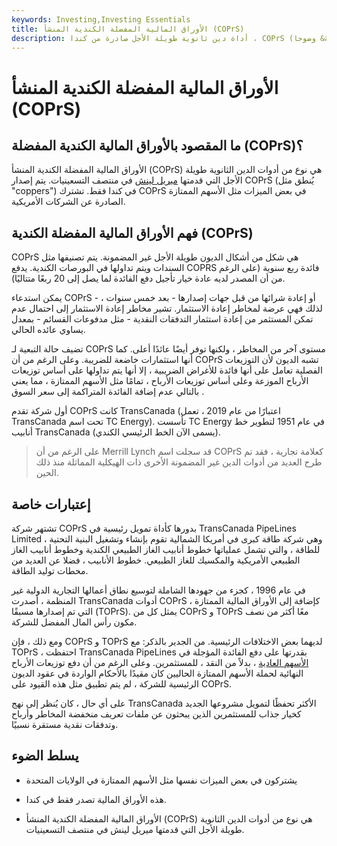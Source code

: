 ```yaml
---
keywords: Investing,Investing Essentials
title: الأوراق المالية المفضلة الكندية المنشأ (COPrS)
description: أداة دين ثانوية طويلة الأجل صادرة من كندا ، COPrS (وضوحا &amp; quot؛ coppers &amp; quot؛) هي ورقة مالية مشتقة من حقوق الملكية اخترعتها ميريل لينش.
---
```


# الأوراق المالية المفضلة الكندية المنشأ (COPrS)
## ما المقصود بالأوراق المالية الكندية المفضلة (COPrS)؟

الأوراق المالية المفضلة الكندية المنشأ (COPrS) هي نوع من أدوات الدين الثانوية طويلة الأجل التي قدمتها [ميريل لينش](/merrilllynch) في منتصف التسعينيات. يتم إصدار COPrS (يُنطق مثل "coppers") في كندا فقط. تشترك COPrS في بعض الميزات مثل الأسهم الممتازة الصادرة عن الشركات الأمريكية.

## فهم الأوراق المالية المفضلة الكندية (COPrS)

COPrS هي شكل من أشكال الديون طويلة الأجل غير المضمونة. يتم تصنيفها مثل السندات ويتم تداولها في البورصات الكندية. يدفع COPRS فائدة ربع سنوية (على الرغم من أن المصدر لديه عادة خيار تأجيل دفع الفائدة لما يصل إلى 20 ربعًا متتاليًا).

يمكن استدعاء COPrS - أو إعادة شرائها من قبل جهات إصدارها - بعد خمس سنوات ، لذلك فهي عرضة لمخاطر إعادة الاستثمار. تشير مخاطر إعادة الاستثمار إلى احتمال عدم تمكن المستثمر من إعادة استثمار التدفقات النقدية - مثل مدفوعات القسائم - بمعدل يساوي عائده الحالي.

تضيف حالة التبعية لـ COPrS مستوى آخر من المخاطر ، ولكنها توفر أيضًا عائدًا أعلى. كما أنها استثمارات خاضعة للضريبة. وعلى الرغم من أن COPrS تشبه الديون لأن التوزيعات الفصلية تعامل على أنها فائدة للأغراض الضريبية ، إلا أنها يتم تداولها على أساس توزيعات الأرباح الموزعة وعلى أساس توزيعات الأرباح ، تمامًا مثل الأسهم الممتازة ، مما يعني بالتالي عدم إضافة الفائدة المتراكمة إلى سعر السوق .

أول شركة تقدم COPrS كانت TransCanada (اعتبارًا من عام 2019 ، تعمل TransCanada تحت اسم TC Energy). تأسست TC Energy في عام 1951 لتطوير خط أنابيب TransCanada (يسمى الآن الخط الرئيسي الكندي).

> على الرغم من أن Merrill Lynch قد سجلت اسم COPrS كعلامة تجارية ، فقد تم طرح العديد من أدوات الدين غير المضمونة الأخرى ذات الهيكلية المماثلة منذ ذلك الحين.

>

## إعتبارات خاصة

تشتهر شركة COPrS بدورها كأداة تمويل رئيسية في TransCanada PipeLines Limited ، وهي شركة طاقة كبرى في أمريكا الشمالية تقوم بإنشاء وتشغيل البنية التحتية للطاقة ، والتي تشمل عملياتها خطوط أنابيب الغاز الطبيعي الكندية وخطوط أنابيب الغاز الطبيعي الأمريكية والمكسيك للغاز الطبيعي. خطوط الأنابيب ، فضلا عن العديد من محطات توليد الطاقة.

في عام 1996 ، كجزء من جهودها الشاملة لتوسيع نطاق أعمالها التجارية الدولية غير المنظمة ، أصدرت TransCanada أدوات COPrS ، كإضافة إلى الأوراق المالية الممتازة التي تم إصدارها مسبقًا (TOPrS). يمثل كل من COPrS و TOPrS معًا أكثر من نصف مكون رأس المال المفضل للشركة.

ومع ذلك ، فإن COPrS و TOPrS لديهما بعض الاختلافات الرئيسية. من الجدير بالذكر: مع TOPrS ، احتفظت TransCanada PipeLines بقدرتها على دفع الفائدة المؤجلة في [الأسهم العادية](/commonstock) ، بدلاً من النقد ، للمستثمرين. وعلى الرغم من أن دفع توزيعات الأرباح النهائية لحملة الأسهم الممتازة الحاليين كان مقيدًا بالأحكام الواردة في عقود الديون الرئيسية للشركة ، لم يتم تطبيق مثل هذه القيود على COPrS.

على أي حال ، كان يُنظر إلى نهج TransCanada الأكثر تحفظًا لتمويل مشروعها الجديد كخيار جذاب للمستثمرين الذين يبحثون عن ملفات تعريف منخفضة المخاطر وأرباح وتدفقات نقدية مستقرة نسبيًا.

## يسلط الضوء

- يشتركون في بعض الميزات نفسها مثل الأسهم الممتازة في الولايات المتحدة

- هذه الأوراق المالية تصدر فقط في كندا.

- الأوراق المالية المفضلة الكندية المنشأ (COPrS) هي نوع من أدوات الدين الثانوية طويلة الأجل التي قدمتها ميريل لينش في منتصف التسعينيات.

